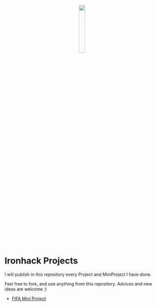 <p align="center">
<img src="https://user-images.githubusercontent.com/121881874/230218313-db706314-4c0f-4d6b-8d6e-83053d88c503.png" width="20%" height="20%">
</p>

# Ironhack Projects

I will publish in this repository every Project and MiniProject I have done.

Feel free to fork, and use anything from this repository.
Advices and new ideas are welcome :)

- [FIFA Mini Project](https://github.com/jesus-jpeg/IronhackProjects/tree/main/FIFA-project)


